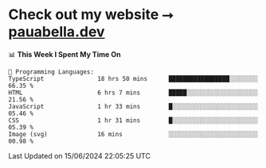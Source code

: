 # Check out my website ⭢ [pauabella.dev](https://pauabella.dev)

<!--START_SECTION:waka-->
📊 **This Week I Spent My Time On** 

```text
💬 Programming Languages: 
TypeScript               18 hrs 50 mins      █████████████████░░░░░░░░   66.35 % 
HTML                     6 hrs 7 mins        █████░░░░░░░░░░░░░░░░░░░░   21.56 % 
JavaScript               1 hr 33 mins        █░░░░░░░░░░░░░░░░░░░░░░░░   05.46 % 
CSS                      1 hr 31 mins        █░░░░░░░░░░░░░░░░░░░░░░░░   05.39 % 
Image (svg)              16 mins             ░░░░░░░░░░░░░░░░░░░░░░░░░   00.98 % 
```


 Last Updated on 15/06/2024 22:05:25 UTC
<!--END_SECTION:waka-->
